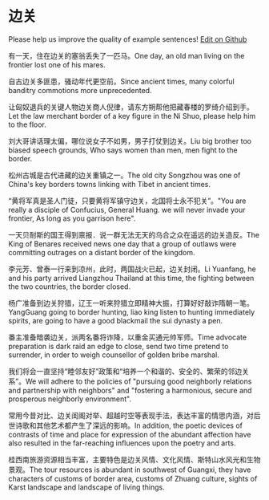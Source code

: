 # 边关

Please help us improve the quality of example sentences! [Edit on Github](https://github.com/jiyushe/jiyu-example-sentence-source/blob/main/chinese/bianguan.md)

<p><span class="chinese">有一天，住在边关的塞翁丢失了一匹马。</span><span class="english">One day, an old man living on the frontier lost one of his mares.</span></p>

<p><span class="chinese">自古边关多匪患，骚动年代更空前。</span><span class="english">Since ancient times, many colorful banditry commotions more unprecedented.</span></p>

<p><span class="chinese">让匈奴退兵的关键人物边关商人倪律，请东方朔帮他把藏春楼的罗绮介绍到手。</span><span class="english">Let the law merchant border of a key figure in the Ni Shuo, please help him to the floor.</span></p>

<p><span class="chinese">刘大哥讲话理太偏，哪位说女子不如男，男子打仗到边关。</span><span class="english">Liu big brother too biased speech grounds, Who says women than men, men fight to the border.</span></p>

<p><span class="chinese">松州古城是古代进藏的边关重镇之一。</span><span class="english">The old city Songzhou was one of China's key borders towns linking with Tibet in ancient times.</span></p>

<p><span class="chinese">“黄将军真是圣人门徒，只要黄将军镇守边关，北国将士永不犯关”。</span><span class="english">"You are really a disciple of Confucius, General Huang. we will never invade your frontier, As long as you garrison here".</span></p>

<p><span class="chinese">一天贝耐斯的国王得到禀报．说一群无法无天的乌合之众在遥远的边关造反。</span><span class="english">The King of Benares received news one day that a group of outlaws were committing outrages on a distant border of the kingdom.</span></p>

<p><span class="chinese">李元芳、曾泰一行来到凉州，此时，两国战火已起，边关封闭。</span><span class="english">Li Yuanfang, he and his party arrived Liangzhou Thailand at this time, the fighting between the two countries, the border closed.</span></p>

<p><span class="chinese">杨广准备到边关狩猎，辽王一听来狩猎立即精神大振，打算好好敲诈隋朝一笔。</span><span class="english">YangGuang going to border hunting, liao king listen to hunting immediately spirits, are going to have a good blackmail the sui dynasty a pen.</span></p>

<p><span class="chinese">番主准备暗袭边关，派两名番将诈降，以重金买通元帅军师。</span><span class="english">Time advocate preparation is dark raid an edge to close, send two time pretend to surrender, in order to weigh counsellor of golden bribe marshal.</span></p>

<p><span class="chinese">我们将会一直坚持“睦邻友好”政策和“培养一个和谐的、安全的、繁荣的邻边关系”。</span><span class="english">We will adhere to the policies of "pursuing good neighborly relations and partnership with neighbors" and "fostering a harmonious, secure and prosperous neighborly environment".</span></p>

<p><span class="chinese">常用今昔对比、边关闺阁对举、超越时空等表现手法，表达丰富的情思内涵，对后世诗歌和其他艺术都产生了深远的影响。</span><span class="english">In addition, the poetic devices of contrasts of time and place for expression of the abundant affection have also resulted in the far-reaching influences upon the poetry and arts.</span></p>

<p><span class="chinese">桂西南旅游资源相当丰富，主要特色是边关风情、文化风情、斯特山水风光和生物景观。</span><span class="english">The tour resources is abundant in southwest of Guangxi, they have characters of customs of border area, customs of Zhuang culture, sights of Karst landscape and landscape of living things.</span></p>

